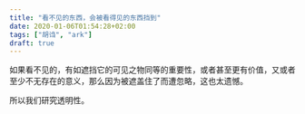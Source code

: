 ```yaml
---
title: "看不见的东西，会被看得见的东西挡到"
date: 2020-01-06T01:54:28+02:00
tags: ["胡诌", "ark"]
draft: true
---
```


如果看不见的，有如遮挡它的可见之物同等的重要性，或者甚至更有价值，又或者至少不无存在的意义，那么因为被遮盖住了而遭忽略，这也太遗憾。

所以我们研究透明性。
